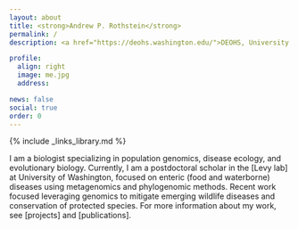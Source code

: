 ```yaml
---
layout: about
title: <strong>Andrew P. Rothstein</strong>
permalink: /
description: <a href="https://deohs.washington.edu/">DEOHS, University of Washington</a>. Postdoctoral Scholar.

profile:
  align: right
  image: me.jpg
  address:

news: false
social: true
order: 0
---
```

{% include _links_library.md %}

I am a biologist specializing in population genomics, disease ecology, and evolutionary biology. Currently, I am a postdoctoral scholar in the [Levy lab] at University of Washington, focused on enteric (food and waterborne) diseases using metagenomics and phylogenomic methods. Recent work focused leveraging genomics to mitigate emerging wildlife diseases and conservation of protected species. For more information about my work, see [projects] and [publications].

